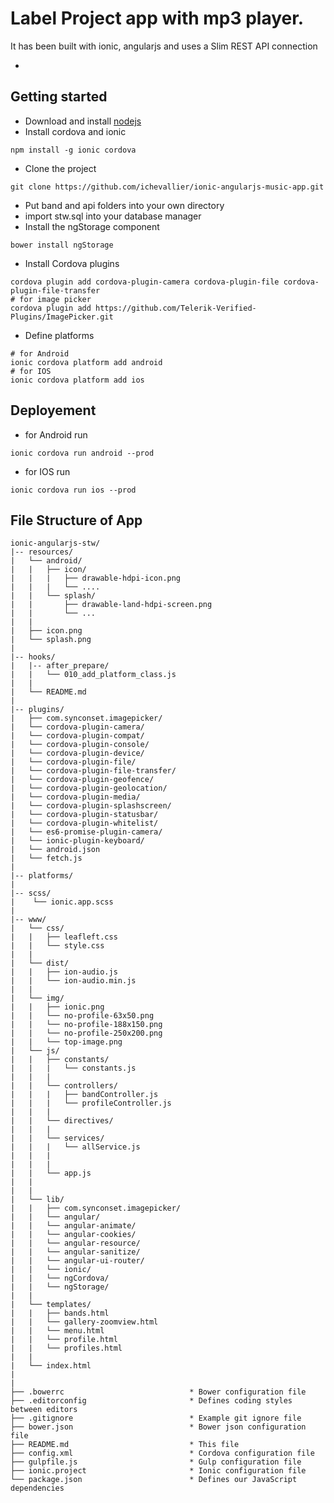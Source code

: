 # Label Project app with mp3 player. 
It has been built with ionic, angularjs and uses a Slim REST API connection

- 
## Getting started
- Download and install [nodejs](https://nodejs.org)
- Install cordova and ionic
```
npm install -g ionic cordova
```
- Clone the project
```
git clone https://github.com/ichevallier/ionic-angularjs-music-app.git
```
- Put band and api folders into your own directory
- import stw.sql into your database manager
- Install the ngStorage component
```
bower install ngStorage
```
- Install Cordova plugins
```
cordova plugin add cordova-plugin-camera cordova-plugin-file cordova-plugin-file-transfer
# for image picker
cordova plugin add https://github.com/Telerik-Verified-Plugins/ImagePicker.git 
```
- Define platforms
```
# for Android
ionic cordova platform add android
# for IOS
ionic cordova platform add ios
```

## Deployement
- for Android run
```
ionic cordova run android --prod
```
- for IOS run
```
ionic cordova run ios --prod
```

## File Structure of App
```
ionic-angularjs-stw/
|-- resources/
|   └── android/
|	|   ├── icon/
|	|	|	├── drawable-hdpi-icon.png
|	|	|	└── ....
|	|	└── splash/
|	|	    ├── drawable-land-hdpi-screen.png
|	|		└── ...
|   |
|	├── icon.png
|	└── splash.png
|
|-- hooks/
|	|-- after_prepare/
|	|   └── 010_add_platform_class.js
|   |
|	└── README.md
|
|-- plugins/
|   ├── com.synconset.imagepicker/
|	└── cordova-plugin-camera/
|	└── cordova-plugin-compat/
|	└── cordova-plugin-console/
|	└── cordova-plugin-device/
|	└── cordova-plugin-file/
|	└── cordova-plugin-file-transfer/
|	└── cordova-plugin-geofence/
|	└── cordova-plugin-geolocation/
|	└── cordova-plugin-media/
|	└── cordova-plugin-splashscreen/
|	└── cordova-plugin-statusbar/
|	└── cordova-plugin-whitelist/
|	└── es6-promise-plugin-camera/
|	└── ionic-plugin-keyboard/
|	└── android.json
|	└── fetch.js
|
|-- platforms/
|
|-- scss/
|    └── ionic.app.scss
|
|-- www/
|   └── css/
|   |   ├── leafleft.css
|   |   └── style.css
|   |
|   └── dist/
|   |   ├── ion-audio.js
|   |   └── ion-audio.min.js
|   |
|   └── img/
|   |   ├── ionic.png
|   |   └── no-profile-63x50.png
|   |   └── no-profile-188x150.png
|   |   └── no-profile-250x200.png
|   |   └── top-image.png
|	└── js/
|	|   ├── constants/
|   |   |   └── constants.js
|   |   |
|	|   └── controllers/
|   |   |   ├── bandController.js
|   |   |   └── profileController.js
|   |   |
|	|   └── directives/
|   |   |
|	|   └── services/
|   |   |   └── allService.js
|   |   |
|   |   |
|	|   └── app.js
|   |
|   |
|	└── lib/
|   |   ├── com.synconset.imagepicker/
|	|   └── angular/
|	|   └── angular-animate/
|	|   └── angular-cookies/
|	|   └── angular-resource/
|	|   └── angular-sanitize/
|	|   └── angular-ui-router/
|	|   └── ionic/
|	|   └── ngCordova/
|	|   └── ngStorage/
|   |
|	└── templates/
|   |   ├── bands.html
|   |   └── gallery-zoomview.html
|   |   └── menu.html
|   |   └── profile.html
|   |   └── profiles.html
|   |
|	└── index.html
|   
|
├── .bowerrc                            * Bower configuration file
├── .editorconfig                       * Defines coding styles between editors
├── .gitignore                          * Example git ignore file
├── bower.json                          * Bower json configuration file
├── README.md                           * This file
├── config.xml                          * Cordova configuration file
├── gulpfile.js                         * Gulp configuration file
├── ionic.project                       * Ionic configuration file
└── package.json                        * Defines our JavaScript dependencies
```